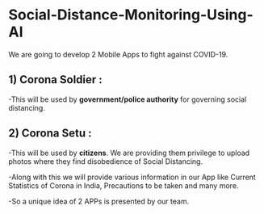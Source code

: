 # Social-Distance-Monitoring-Using-AI
We are going to develop 2 Mobile Apps to fight against COVID-19.

## 1) Corona Soldier : 
-This will be used by **government/police authority** for governing social distancing.

## 2) Corona Setu :
-This will be used by **citizens**. We are providing them privilege to upload photos where they find disobedience of Social Distancing. 

-Along with this we will provide various information in our App like Current Statistics of Corona in India, Precautions to be taken and many more.

-So a unique idea of 2 APPs is presented by our team.
